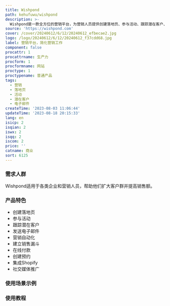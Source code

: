 ```yaml
---
title: Wishpond
path: kehufuwu/wishpond
description: >-
  Wishpond是一款全方位的营销平台，为营销人员提供创建落地页、参与活动、跟踪潜在客户、发送电子邮件等功能。通过Wishpond，您可以轻松创建在线营销活动，提高销售并生成潜在客户。此外，Wishpond还提供专业的营销团队，为您的业务目标提供协助。
source: 'https://wishpond.com'
cover: /cover/20240612/6/12/20240612_efbecae2.jpg
logo: /logo/20240612/6/12/20240612_f37cdd68.jpg
label: 营销平台，简化营销工作
component: false
procattr: 1
procattrname: 生产力
procform: 1
procformname: 网站
proctype: 1
proctypename: 普通产品
tags:
  - 营销
  - 落地页
  - 活动
  - 潜在客户
  - 电子邮件
createTime: '2023-08-03 11:06:44'
updateTime: '2023-08-18 20:15:33'
lang: en
isicp: 2
isqian: 2
iswx: 2
isqq: 2
iscom: 2
price: ''
catname: 商业
sort: 6125
---
```




### 需求人群
Wishpond适用于各类企业和营销人员，帮助他们扩大客户群并提高销售额。

### 产品特色
- 创建落地页
- 参与活动
- 跟踪潜在客户
- 发送电子邮件
- 营销自动化
- 建立销售漏斗
- 在线付款
- 创建预约
- 集成Shopify
- 社交媒体推广

### 使用场景示例


### 使用教程


  
